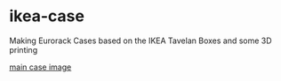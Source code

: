 # ikea-case
Making Eurorack Cases based on the IKEA Tavelan Boxes and some 3D printing

[main case image](images/IMG_6203.jpg)
